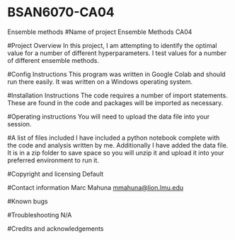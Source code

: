 # BSAN6070-CA04
Ensemble methods
#Name of project Ensemble Methods CA04

#Project Overview In this project, I am attempting to identify the optimal value for a number of different hyperparameters. I test values for a number of different ensemble methods.

#Config Instructions This program was written in Google Colab and should run there easily. It was written on a Windows operating system.

#Installation Instructions The code requires a number of import statements. These are found in the code and packages will be imported as necessary.

#Operating instructions You will need to upload the data file into your session.

#A list of files included I have included a python notebook complete with the code and analysis written by me. Additionally I have added the data file. It is in a zip folder to save space so you will unzip it and upload it into your preferred environment to run it.

#Copyright and licensing Default

#Contact information Marc Mahuna mmahuna@lion.lmu.edu

#Known bugs

#Troubleshooting N/A

#Credits and acknowledgements
